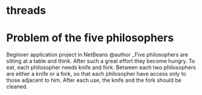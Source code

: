 # threads
# Problem of the five philosophers
Beginner application project in NetBeans
 @author _Five philosophers are sitting at a table and
think. After such a great effort they become
hungry. To eat, each philosopher needs knife
and fork. Between each two philosophers are
either a knife or a fork, so that each
philosopher have access only to those
adjacent to him. After each use, the knife and
the fork should be cleaned.
